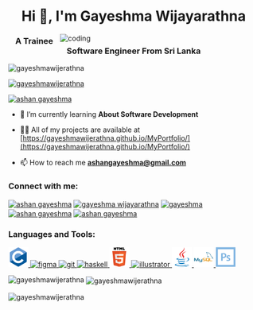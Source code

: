 <h1 align="center">Hi 👋, I'm Gayeshma Wijayarathna</h1>
<img align="right" alt="coding" width="400" src="https://r7q6w9z6.rocketcdn.me/career/wp-content/uploads/2020/03/hello.gif">
<h3 align="center">A Trainee Software Engineer From Sri Lanka</h3>

<p align="left"> <img src="https://komarev.com/ghpvc/?username=gayeshmawijerathna&label=Profile%20views&color=0e75b6&style=flat" alt="gayeshmawijerathna" /> </p>

<p align="left"> <a href="https://github.com/ryo-ma/github-profile-trophy"><img src="https://github-profile-trophy.vercel.app/?username=gayeshmawijerathna" alt="gayeshmawijerathna" /></a> </p>

<p align="left"> <a href="https://twitter.com/ashan gayeshma" target="blank"><img src="https://img.shields.io/twitter/follow/ashan gayeshma?logo=twitter&style=for-the-badge" alt="ashan gayeshma" /></a> </p>

- 🌱 I’m currently learning **About Software Development**

- 👨‍💻 All of my projects are available at [https://gayeshmawijerathna.github.io/MyPortfolio/](https://gayeshmawijerathna.github.io/MyPortfolio/)

- 📫 How to reach me **ashangayeshma@gmail.com**

<h3 align="left">Connect with me:</h3>
<p align="left">
<a href="https://twitter.com/ashan gayeshma" target="blank"><img align="center" src="https://raw.githubusercontent.com/rahuldkjain/github-profile-readme-generator/master/src/images/icons/Social/twitter.svg" alt="ashan gayeshma" height="30" width="40" /></a>
<a href="https://linkedin.com/in/gayeshma wijayarathna" target="blank"><img align="center" src="https://raw.githubusercontent.com/rahuldkjain/github-profile-readme-generator/master/src/images/icons/Social/linked-in-alt.svg" alt="gayeshma wijayarathna" height="30" width="40" /></a>
<a href="https://instagram.com/gayeshma" target="blank"><img align="center" src="https://raw.githubusercontent.com/rahuldkjain/github-profile-readme-generator/master/src/images/icons/Social/instagram.svg" alt="gayeshma" height="30" width="40" /></a>
<a href="https://www.youtube.com/c/ashan gayeshma" target="blank"><img align="center" src="https://raw.githubusercontent.com/rahuldkjain/github-profile-readme-generator/master/src/images/icons/Social/youtube.svg" alt="ashan gayeshma" height="30" width="40" /></a>
<a href="https://www.hackerrank.com/ashan gayeshma" target="blank"><img align="center" src="https://raw.githubusercontent.com/rahuldkjain/github-profile-readme-generator/master/src/images/icons/Social/hackerrank.svg" alt="ashan gayeshma" height="30" width="40" /></a>
</p>

<h3 align="left">Languages and Tools:</h3>
<p align="left"> <a href="https://www.cprogramming.com/" target="_blank" rel="noreferrer"> <img src="https://raw.githubusercontent.com/devicons/devicon/master/icons/c/c-original.svg" alt="c" width="40" height="40"/> </a> <a href="https://www.figma.com/" target="_blank" rel="noreferrer"> <img src="https://www.vectorlogo.zone/logos/figma/figma-icon.svg" alt="figma" width="40" height="40"/> </a> <a href="https://git-scm.com/" target="_blank" rel="noreferrer"> <img src="https://www.vectorlogo.zone/logos/git-scm/git-scm-icon.svg" alt="git" width="40" height="40"/> </a> <a href="https://www.haskell.org/" target="_blank" rel="noreferrer"> <img src="https://upload.wikimedia.org/wikipedia/commons/1/1c/Haskell-Logo.svg" alt="haskell" width="40" height="40"/> </a> <a href="https://www.w3.org/html/" target="_blank" rel="noreferrer"> <img src="https://raw.githubusercontent.com/devicons/devicon/master/icons/html5/html5-original-wordmark.svg" alt="html5" width="40" height="40"/> </a> <a href="https://www.adobe.com/in/products/illustrator.html" target="_blank" rel="noreferrer"> <img src="https://www.vectorlogo.zone/logos/adobe_illustrator/adobe_illustrator-icon.svg" alt="illustrator" width="40" height="40"/> </a> <a href="https://www.java.com" target="_blank" rel="noreferrer"> <img src="https://raw.githubusercontent.com/devicons/devicon/master/icons/java/java-original.svg" alt="java" width="40" height="40"/> </a> <a href="https://www.mysql.com/" target="_blank" rel="noreferrer"> <img src="https://raw.githubusercontent.com/devicons/devicon/master/icons/mysql/mysql-original-wordmark.svg" alt="mysql" width="40" height="40"/> </a> <a href="https://www.photoshop.com/en" target="_blank" rel="noreferrer"> <img src="https://raw.githubusercontent.com/devicons/devicon/master/icons/photoshop/photoshop-line.svg" alt="photoshop" width="40" height="40"/> </a> </p>

<p><img align="left" src="https://github-readme-stats.vercel.app/api/top-langs?username=gayeshmawijerathna&show_icons=true&locale=en&layout=compact" alt="gayeshmawijerathna" /></p>

<p>&nbsp;<img align="center" src="https://github-readme-stats.vercel.app/api?username=gayeshmawijerathna&show_icons=true&locale=en" alt="gayeshmawijerathna" /></p>

<p><img align="center" src="https://github-readme-streak-stats.herokuapp.com/?user=gayeshmawijerathna&" alt="gayeshmawijerathna" /></p>

